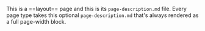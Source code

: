This is a ==layout== page and this is its `page-description.md` file. Every page type takes this optional `page-description.md` that's always rendered as a full page-width block.